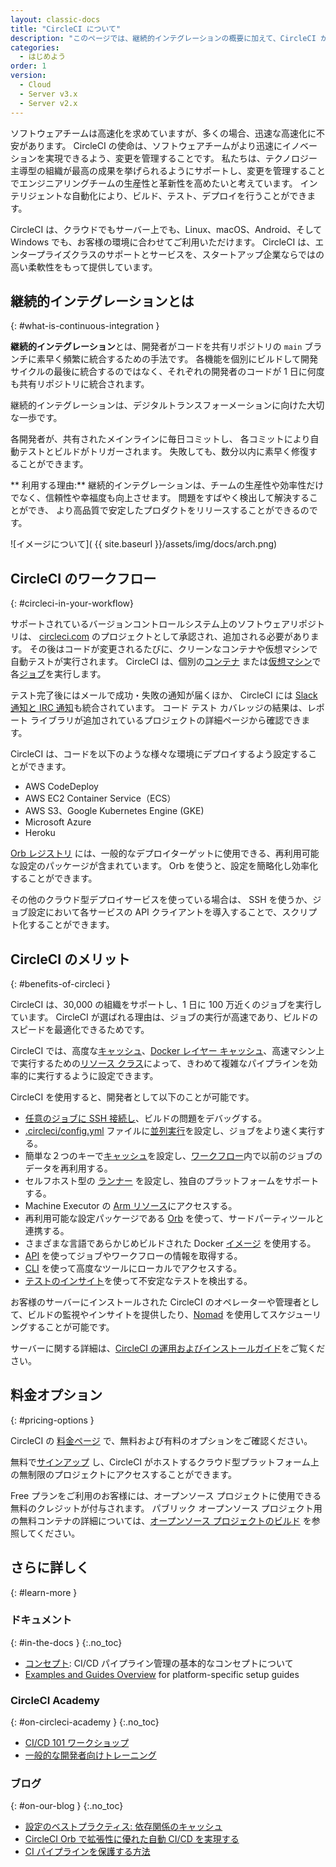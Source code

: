 ```yaml
---
layout: classic-docs
title: "CircleCI について"
description: "このページでは、継続的インテグレーションの概要に加えて、CircleCI がどのようにチーム開発の自動化を実現するかという点について説明します。 CircleCI は、ソフトウェアのビルド、テスト、デプロイを自動化します。"
categories:
  - はじめよう
order: 1
version:
  - Cloud
  - Server v3.x
  - Server v2.x
---
```


ソフトウェアチームは高速化を求めていますが、多くの場合、迅速な高速化に不安があります。 CircleCI の使命は、ソフトウェアチームがより迅速にイノベーションを実現できるよう、変更を管理することです。 私たちは、テクノロジー主導型の組織が最高の成果を挙げられるようにサポートし、変更を管理することでエンジニアリングチームの生産性と革新性を高めたいと考えています。 インテリジェントな自動化により、ビルド、テスト、デプロイを行うことができます。

CircleCI は、クラウドでもサーバー上でも、Linux、macOS、Android、そして Windows でも、お客様の環境に合わせてご利用いただけます。 CircleCI は、エンタープライズクラスのサポートとサービスを、スタートアップ企業ならではの高い柔軟性をもって提供しています。

## 継続的インテグレーションとは
{: #what-is-continuous-integration }

**継続的インテグレーション**とは、開発者がコードを共有リポジトリの `main` ブランチに素早く頻繁に統合するための手法です。 各機能を個別にビルドして開発サイクルの最後に統合するのではなく、それぞれの開発者のコードが 1 日に何度も共有リポジトリに統合されます。

継続的インテグレーションは、デジタルトランスフォーメーションに向けた大切な一歩です。

各開発者が、共有されたメインラインに毎日コミットし、 各コミットにより自動テストとビルドがトリガーされます。 失敗しても、数分以内に素早く修復することができます。

** 利用する理由:** 継続的インテグレーションは、チームの生産性や効率性だけでなく、信頼性や幸福度も向上させます。 問題をすばやく検出して解決することができ、 より高品質で安定したプロダクトをリリースすることができるのです。

![イメージについて]( {{ site.baseurl }}/assets/img/docs/arch.png)

## CircleCI のワークフロー
{: #circleci-in-your-workflow}

サポートされているバージョンコントロールシステム上のソフトウェアリポジトリは、 [circleci.com](https://circleci.com) のプロジェクトとして承認され、追加される必要があります。 その後はコードが変更されるたびに、クリーンなコンテナや仮想マシンで自動テストが実行されます。 CircleCI は、個別の[コンテナ]({{site.baseurl}}/2.0/glossary/#container) または[仮想マシン](https://circleci.com/developer/images?imageType=machine)で 各[ジョブ]({{site.baseurl}}/2.0/glossary/#job)を実行します。

テスト完了後にはメールで成功・失敗の通知が届くほか、 CircleCI には [Slack 通知と IRC 通知]({{site.baseurl}}/2.0/notifications)も統合されています。 コード テスト カバレッジの結果は、レポート ライブラリが追加されているプロジェクトの詳細ページから確認できます。

CircleCI は、コードを以下のような様々な環境にデプロイするよう設定することができます。
- AWS CodeDeploy
- AWS EC2 Container Service（ECS）
- AWS S3、Google Kubernetes Engine (GKE)
- Microsoft Azure
- Heroku

[Orb レジストリ](https://circleci.com/developer/orbs) には、一般的なデプロイターゲットに使用できる、再利用可能な設定のパッケージが含まれています。 Orb を使うと、設定を簡略化し効率化することができます。

その他のクラウド型デプロイサービスを使っている場合は、 SSH を使うか、ジョブ設定において各サービスの API クライアントを導入することで、スクリプト化することができます。

## CircleCI のメリット
{: #benefits-of-circleci }

CircleCI は、30,000 の組織をサポートし、1 日に 100 万近くのジョブを実行しています。 CircleCI が選ばれる理由は、ジョブの実行が高速であり、ビルドのスピードを最適化できるためです。

CircleCI では、高度な[キャッシュ]({{site.baseurl}}/ja/2.0/caching/)、[Docker レイヤー キャッシュ]({{site.baseurl}}/ja/2.0/docker-layer-caching/)、高速マシン上で実行するための[リソース クラス]({{site.baseurl}}/ja/2.0/optimizations/#resource-class)によって、きわめて複雑なパイプラインを効率的に実行するように設定できます。

CircleCI を使用すると、開発者として以下のことが可能です。
- [任意のジョブに SSH 接続し]({{site.baseurl}}/ja/2.0/ssh-access-jobs/)、ビルドの問題をデバッグする。
- [.circleci/config.yml]({{site.baseurl}}/ja/2.0/configuration-reference/) ファイルに[並列実行]({{site.baseurl}}/ja/2.0/parallelism-faster-jobs/)を設定し、ジョブをより速く実行する。
- 簡単な２つのキーで[キャッシュ]({{site.baseurl}}/ja/2.0/caching/)を設定し、[ワークフロー]({{site.baseurl}}/ja/2.0/workflows/)内で以前のジョブのデータを再利用する。
- セルフホスト型の [ランナー]({{site.baseurl}}/ja/2.0/runner-overview/) を設定し、独自のプラットフォームをサポートする。
- Machine Executor の [Arm リソース]({{site.baseurl}}/ja/2.0/arm-resources/)にアクセスする。
- 再利用可能な設定パッケージである [Orb]({{site.baseurl}}/ja/2.0/orb-intro/) を使って、サードパーティツールと連携する。
- さまざまな言語であらかじめビルドされた Docker [イメージ]({{site.baseurl}}/ja/2.0/circleci-images/) を使用する。
- [API](https://circleci.com/docs/api/v2/) を使ってジョブやワークフローの情報を取得する。
- [CLI]({{site.baseurl}}/ja/2.0/local-cli/) を使って高度なツールにローカルでアクセスする。
- [テストのインサイト]({{site.baseurl}}/ja/2.0/insights-tests/)を使って不安定なテストを検出する。

お客様のサーバーにインストールされた CircleCI のオペレーターや管理者として、ビルドの監視やインサイトを提供したり、[Nomad](https://www.nomadproject.io/) を使用してスケジューリングすることが可能です。

サーバーに関する詳細は、[CircleCI の運用およびインストールガイド]({{site.baseurl}}/ja/2.0/server-3-overview/)をご覧ください。

## 料金オプション
{: #pricing-options }

CircleCI の [料金ページ](https://circleci.com/ja/pricing/) で、無料および有料のオプションをご確認ください。

無料で[サインアップ](https://circleci.com/ja/signup/) し、CircleCI がホストするクラウド型プラットフォーム上の無制限のプロジェクトにアクセスすることができます。

Free プランをご利用のお客様には、オープンソース プロジェクトに使用できる無料のクレジットが付与されます。 パブリック オープンソース プロジェクト用の無料コンテナの詳細については、[オープンソース プロジェクトのビルド]({{site.baseurl}}/ja/2.0/oss/) を参照してください。

## さらに詳しく
{: #learn-more }

### ドキュメント
{: #in-the-docs }
{:.no_toc}
- [コンセプト]({{site.baseurl}}/ja/2.0/concepts/): CI/CD パイプライン管理の基本的なコンセプトについて
- [Examples and Guides Overview]({{site.baseurl}}/2.0/examples-and-guides-overview/) for platform-specific setup guides

### CircleCI Academy
{: #on-circleci-academy }
{:.no_toc}
- [CI/CD 101 ワークショップ](https://academy.circleci.com/cicd-basics?access_code=public-2021)
- [一般的な開発者向けトレーニング](https://academy.circleci.com/general-developer-training?access_code=public-2021)

### ブログ
{: #on-our-blog }
{:.no_toc}
- [設定のベストプラクティス: 依存関係のキャッシュ](https://circleci.com/blog/config-best-practices-dependency-caching/)
- [CircleCI Orb で拡張性に優れた自動 CI/CD を実現する](https://circleci.com/blog/automate-and-scale-your-ci-cd-with-circleci-orbs/)
- [CI パイプラインを保護する方法](https://circleci.com/blog/secure-ci-pipeline/)
